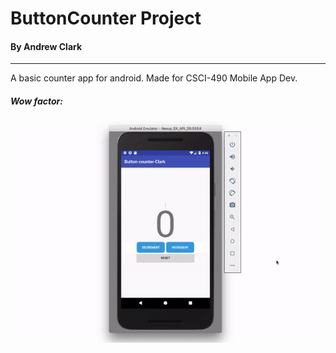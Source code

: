 # ButtonCounter Project
#### By Andrew Clark
---
A basic counter app for android.
Made for CSCI-490 Mobile App Dev.


##### Wow factor:
![wow factor](display.gif)